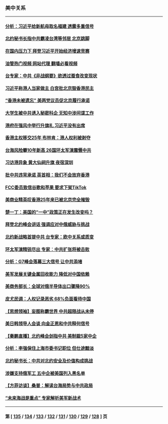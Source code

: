 ### 美中关系
---
#### [分析：习近平给新航母取名福建 透露多重信号](../../pages/nf1412576/n13771662.md?07020845) 
#### [北约秘书长指中共霸凌台湾等邻居 北京跳脚](../../pages/nf1412576/n13771677.md?07020845) 
#### [在国内压力下 拜登习近平开始经济增速竞赛](../../pages/nf1412576/n13771658.md?07020845) 
#### [油管热门视频 网站代理 翻墙必看视频](http://209.222.30.114:81/youtube.html?07020845)
#### [台专家：中共《非战纲要》欲透过蚕食改变现状](../../pages/nf1412576/n13771432.md?07020845) 
#### [习近平称港人当家做主 白宫批北京毁香港民主](../../pages/nf1412576/n13771587.md?07020845) 
#### [“香港未被遗忘” 美两党议员促北京履行承诺](../../pages/nf1412576/n13771578.md?07020845) 
#### [大学生被中共诱入秘密科企 无知中涉间谍工作](../../pages/nf1412576/n13771025.md?07020845) 
#### [港府在强风中举行升旗礼 习近平没有出席](../../pages/nf1412576/n13771046.md?07020845) 
#### [香港主权移交25年 布林肯：港人权利被剥夺](../../pages/nf1412576/n13770972.md?07020845) 
#### [台海风险攀10年新高 26国环太军演震慑中共](../../pages/nf1412576/n13770929.md?07020845) 
#### [习访港异象 黄大仙祠升旗 夜宿深圳](../../pages/nf1412576/n13770965.md?07020845) 
#### [批中共违背承诺 英首相：我们不会放弃香港](../../pages/nf1412576/n13770927.md?07020845) 
#### [FCC委员致信谷歌和苹果 要求下架TikTok](../../pages/nf1412576/n13770963.md?07020845) 
#### [美商业精英叹香港25年来已被北京完全摧毁](../../pages/nf1412576/n13770923.md?07020845) 
#### [楚一丁：美国的“一中”政策正在发生改变吗？](../../pages/nf1412576/n13770935.md?07020845) 
#### [拜登北约峰会讲话 强调应对中俄威胁与挑战](../../pages/nf1412576/n13770867.md?07020845) 
#### [北约新战略首提中共 台专家：欧中关系或质变](../../pages/nf1412576/n13770757.md?07020845) 
#### [环太军演精锐尽出 专家︰中共扩张将被击败](../../pages/nf1412576/n13770768.md?07020845) 
#### [分析：G7峰会落幕三大信号 让中共添堵](../../pages/nf1412576/n13770331.md?07020845) 
#### [美军发展关键金属回收能力 降低对中国依赖](../../pages/nf1412576/n13770576.md?07020845) 
#### [美商务部长：全球对俄半导体出口骤降90%](../../pages/nf1412576/n13770314.md?07020845) 
#### [皮尤民调：人权记录恶劣 68%负面看待中国](../../pages/nf1412576/n13770177.md?07020845) 
#### [【思想领袖】妄图称霸世界 中共超限战从未停](../../pages/nf1412576/n13745142.md?07020845) 
#### [美日韩领导人会谈 向金正恩和中共释何信号](../../pages/nf1412576/n13770127.md?07020845) 
#### [【秦鹏直播】北约峰会剑指中共 美制裁5家中企](../../pages/nf1412576/n13770243.md?07020845) 
#### [分析：李强保住上海市委书记职位 但仕途黯淡](../../pages/nf1412576/n13770157.md?07020845) 
#### [北约秘书长：中共对北约安全及价值构成挑战](../../pages/nf1412576/n13769831.md?07020845) 
#### [涉嫌支持俄军工 五中企被美国列入黑名单](../../pages/nf1412576/n13769660.md?07020845) 
#### [【方菲访谈】桑普：解读台海局势与中共政局](../../pages/nf1412576/n13769381.md?07020845) 
#### [“未来海战是重点” 专家解析美军新战术](../../pages/nf1412576/n13769407.md?07020845) 

---
#### 第 [ [135](./135.md?07020845) / [134](./134.md?07020845) / [133](./133.md?07020845) / [132](./132.md?07020845) / [131](./131.md?07020845) / [130](./130.md?07020845) / [129](./129.md?07020845) / [128](./128.md?07020845) ] 页
